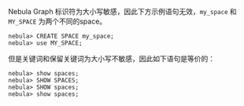 Nebula Graph 标识符为大小写敏感，因此下方示例语句无效，`my_space` 和`MY_SPACE` 为两个不同的space。

```
nebula> CREATE SPACE my_space;
nebula> use MY_SPACE;
```

但是关键词和保留关键词为大小写不敏感，因此如下语句是等价的：

```
nebula> show spaces;
nebula> SHOW SPACES;
nebula> SHOW spaces;
nebula> show spaces;
```
